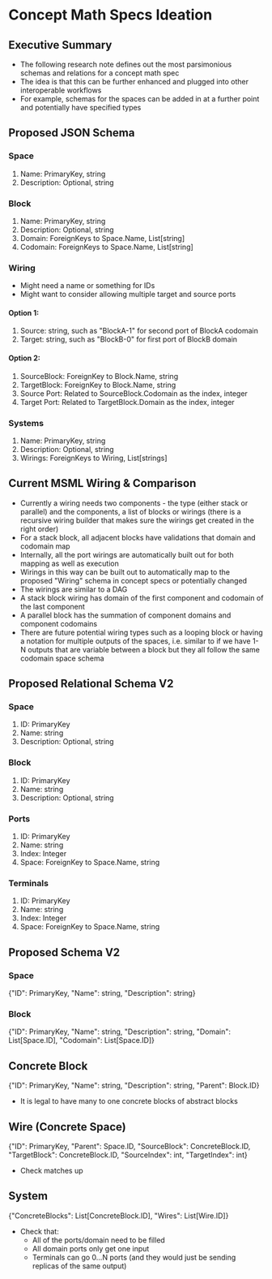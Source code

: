 # Concept Math Specs Ideation

## Executive Summary

- The following research note defines out the most parsimonious schemas and relations for a concept math spec
- The idea is that this can be further enhanced and plugged into other interoperable workflows
- For example, schemas for the spaces can be added in at a further point and potentially have specified types

## Proposed JSON Schema

### Space

1. Name: PrimaryKey, string
2. Description: Optional, string

### Block

1. Name: PrimaryKey, string
2. Description: Optional, string
3. Domain: ForeignKeys to Space.Name, List[string]
4. Codomain: ForeignKeys to Space.Name, List[string]

### Wiring

- Might need a name or something for IDs
- Might want to consider allowing multiple target and source ports

#### Option 1:

1. Source: string, such as "BlockA-1" for second port of BlockA codomain
2. Target: string, such as "BlockB-0" for first port of BlockB domain

#### Option 2:

1. SourceBlock: ForeignKey to Block.Name, string
2. TargetBlock: ForeignKey to Block.Name, string
3. Source Port: Related to SourceBlock.Codomain as the index, integer
4. Target Port: Related to TargetBlock.Domain as the index, integer


### Systems

1. Name: PrimaryKey, string
2. Description: Optional, string
3. Wirings: ForeignKeys to Wiring, List[strings]


## Current MSML Wiring & Comparison

- Currently a wiring needs two components - the type (either stack or parallel) and the components, a list of blocks or wirings (there is a recursive wiring builder that makes sure the wirings get created in the right order)
- For a stack block, all adjacent blocks have validations that domain and codomain map
- Internally, all the port wirings are automatically built out for both mapping as well as execution
- Wirings in this way can be built out to automatically map to the proposed "Wiring" schema in concept specs or potentially changed
- The wirings are similar to a DAG
- A stack block wiring has domain of the first component and codomain of the last component
- A parallel block has the summation of component domains and component codomains
- There are future potential wiring types such as a looping block or having a notation for multiple outputs of the spaces, i.e. similar to if we have 1-N outputs that are variable between a block but they all follow the same codomain space schema


## Proposed Relational Schema V2

### Space

1. ID: PrimaryKey
2. Name: string
3. Description: Optional, string

### Block

1. ID: PrimaryKey
2. Name: string
3. Description: Optional, string

### Ports

1. ID: PrimaryKey
2. Name: string
3. Index: Integer
4. Space: ForeignKey to Space.Name, string

### Terminals

1. ID: PrimaryKey
2. Name: string
3. Index: Integer
4. Space: ForeignKey to Space.Name, string

## Proposed Schema V2

### Space

{"ID": PrimaryKey,
"Name": string,
"Description": string}

### Block

{"ID": PrimaryKey,
"Name": string,
"Description": string,
"Domain": List[Space.ID],
"Codomain": List[Space.ID]}

## Concrete Block

{"ID": PrimaryKey,
"Name": string,
"Description": string,
"Parent": Block.ID}

- It is legal to have many to one concrete blocks of abstract blocks

## Wire (Concrete Space)

{"ID": PrimaryKey,
"Parent": Space.ID,
"SourceBlock": ConcreteBlock.ID,
"TargetBlock": ConcreteBlock.ID,
"SourceIndex": int,
"TargetIndex": int}

- Check matches up

## System

{"ConcreteBlocks": List[ConcreteBlock.ID],
"Wires": List[Wire.ID]}

- Check that:
    - All of the ports/domain need to be filled
    - All domain ports only get one input
    - Terminals can go 0...N ports (and they would just be sending replicas of the same output)